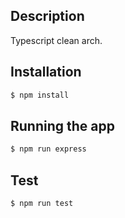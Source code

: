## Description

Typescript clean arch.

## Installation

```bash
$ npm install
```


## Running the app

```bash
$ npm run express
```

## Test

```bash
$ npm run test
```
